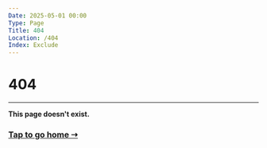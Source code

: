 ```yaml
---
Date: 2025-05-01 00:00
Type: Page
Title: 404
Location: /404
Index: Exclude
---
```


# 404

---

**This page doesn't exist.**

### [Tap to go home ⇢](/)
